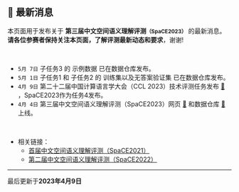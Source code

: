 
<br/>

## 📮 最新消息

<p class="text-center">本页面用于发布关于 <strong>第三届中文空间语义理解评测<small>（SpaCE2023）</small></strong> 的最新消息。
<br/>
<span style="color:var(--notice-red)"><strong>请各位参赛者保持关注本页面，了解评测最新动态和要求</strong></span>，谢谢!</p>

<br/>

- `5月 7日` 子任务3 的 示例数据 已在数据仓库发布。
- `5月 1日` 子任务1 和 子任务2 的 训练集以及无答案验证集 已在数据仓库发布。
- `4月 9日` 第二十二届中国计算语言学大会（CCL 2023）技术评测任务发布 <a href="http://cips-cl.org/static/CCL2023/cclEval/taskEvaluation/index.html" target="_blank">🔗</a> ，SpaCE2023作为任务4发布。
- `4月 4日` 第三届中文空间语义理解评测（SpaCE2023）网页 <a href="https://2030nlp.github.io/SpaCE2023" target="_blank">🔗</a> 和数据仓库 <a href="https://github.com/2030NLP/SpaCE2023" target="_blank">🔗</a> 上线。

<br/>

- 相关链接：
  - <a href="http://ccl.pku.edu.cn:8084/SpaCE2021/" target="_blank">首届中文空间语义理解评测（SpaCE2021）</a >
  - <a href="https://2030nlp.github.io/SpaCE2022/" target="_blank">第二届中文空间语义理解评测（SpaCE2022）</a >
    <!-- - [基于前提的跨模态推理评测 PMR 2022](https://2030nlp.github.io/PMR/evaluation.html) -->
    <!-- - [第二届中文抽象语义表示解析评测 CAMRP 2022](https://github.com/GoThereGit/Chinese-AMR) -->
    <!-- - [中文语法纠错评测 CLTC 2022](https://github.com/blcuicall/CCL2022-CGEC) -->

<hr/>
<p class="text-center">最后更新于<strong>2023年4月9日</strong></p>

